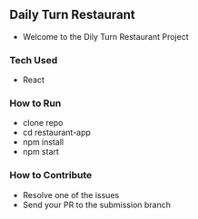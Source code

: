 ## Daily Turn Restaurant
- Welcome to the Dily Turn Restaurant Project

### Tech Used
- React
### How to Run
- clone repo
- cd restaurant-app
- npm install
- npm start
### How to Contribute
- Resolve one of the issues 
- Send your PR to the submission branch
